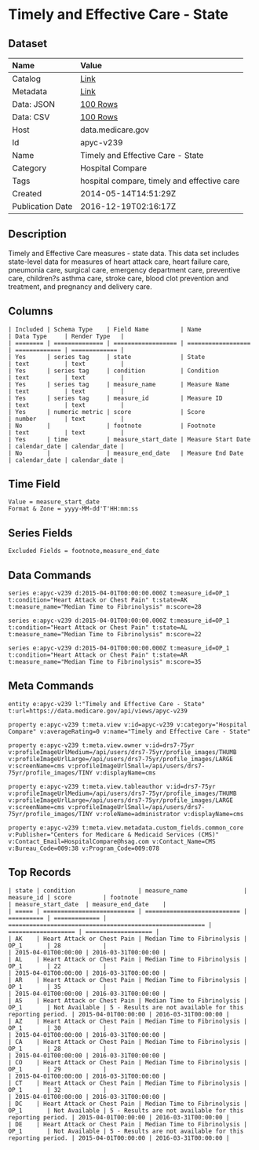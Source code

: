 # Timely and Effective Care - State

## Dataset

| Name | Value |
| :--- | :---- |
| Catalog | [Link](https://catalog.data.gov/dataset/timely-and-effective-care-state-c68cc) |
| Metadata | [Link](https://data.medicare.gov/api/views/apyc-v239) |
| Data: JSON | [100 Rows](https://data.medicare.gov/api/views/apyc-v239/rows.json?max_rows=100) |
| Data: CSV | [100 Rows](https://data.medicare.gov/api/views/apyc-v239/rows.csv?max_rows=100) |
| Host | data.medicare.gov |
| Id | apyc-v239 |
| Name | Timely and Effective Care - State |
| Category | Hospital Compare |
| Tags | hospital compare, timely and effective care |
| Created | 2014-05-14T14:51:29Z |
| Publication Date | 2016-12-19T02:16:17Z |

## Description

Timely and Effective Care measures - state data. This data set includes state-level data for measures of heart attack care, heart failure care, pneumonia care, surgical care, emergency department care, preventive care, children?s asthma care, stroke care, blood clot prevention and treatment, and pregnancy and delivery care.

## Columns

```ls
| Included | Schema Type    | Field Name         | Name               | Data Type     | Render Type   |
| ======== | ============== | ================== | ================== | ============= | ============= |
| Yes      | series tag     | state              | State              | text          | text          |
| Yes      | series tag     | condition          | Condition          | text          | text          |
| Yes      | series tag     | measure_name       | Measure Name       | text          | text          |
| Yes      | series tag     | measure_id         | Measure ID         | text          | text          |
| Yes      | numeric metric | score              | Score              | number        | text          |
| No       |                | footnote           | Footnote           | text          | text          |
| Yes      | time           | measure_start_date | Measure Start Date | calendar_date | calendar_date |
| No       |                | measure_end_date   | Measure End Date   | calendar_date | calendar_date |
```

## Time Field

```ls
Value = measure_start_date
Format & Zone = yyyy-MM-dd'T'HH:mm:ss
```

## Series Fields

```ls
Excluded Fields = footnote,measure_end_date
```

## Data Commands

```ls
series e:apyc-v239 d:2015-04-01T00:00:00.000Z t:measure_id=OP_1 t:condition="Heart Attack or Chest Pain" t:state=AK t:measure_name="Median Time to Fibrinolysis" m:score=28

series e:apyc-v239 d:2015-04-01T00:00:00.000Z t:measure_id=OP_1 t:condition="Heart Attack or Chest Pain" t:state=AL t:measure_name="Median Time to Fibrinolysis" m:score=22

series e:apyc-v239 d:2015-04-01T00:00:00.000Z t:measure_id=OP_1 t:condition="Heart Attack or Chest Pain" t:state=AR t:measure_name="Median Time to Fibrinolysis" m:score=35
```

## Meta Commands

```ls
entity e:apyc-v239 l:"Timely and Effective Care - State" t:url=https://data.medicare.gov/api/views/apyc-v239

property e:apyc-v239 t:meta.view v:id=apyc-v239 v:category="Hospital Compare" v:averageRating=0 v:name="Timely and Effective Care - State"

property e:apyc-v239 t:meta.view.owner v:id=drs7-75yr v:profileImageUrlMedium=/api/users/drs7-75yr/profile_images/THUMB v:profileImageUrlLarge=/api/users/drs7-75yr/profile_images/LARGE v:screenName=cms v:profileImageUrlSmall=/api/users/drs7-75yr/profile_images/TINY v:displayName=cms

property e:apyc-v239 t:meta.view.tableauthor v:id=drs7-75yr v:profileImageUrlMedium=/api/users/drs7-75yr/profile_images/THUMB v:profileImageUrlLarge=/api/users/drs7-75yr/profile_images/LARGE v:screenName=cms v:profileImageUrlSmall=/api/users/drs7-75yr/profile_images/TINY v:roleName=administrator v:displayName=cms

property e:apyc-v239 t:meta.view.metadata.custom_fields.common_core v:Publisher="Centers for Medicare & Medicaid Services (CMS)" v:Contact_Email=HospitalCompare@hsag.com v:Contact_Name=CMS v:Bureau_Code=009:38 v:Program_Code=009:078
```

## Top Records

```ls
| state | condition                  | measure_name                | measure_id | score         | footnote                                                 | measure_start_date  | measure_end_date    | 
| ===== | ========================== | =========================== | ========== | ============= | ======================================================== | =================== | =================== | 
| AK    | Heart Attack or Chest Pain | Median Time to Fibrinolysis | OP_1       | 28            |                                                          | 2015-04-01T00:00:00 | 2016-03-31T00:00:00 | 
| AL    | Heart Attack or Chest Pain | Median Time to Fibrinolysis | OP_1       | 22            |                                                          | 2015-04-01T00:00:00 | 2016-03-31T00:00:00 | 
| AR    | Heart Attack or Chest Pain | Median Time to Fibrinolysis | OP_1       | 35            |                                                          | 2015-04-01T00:00:00 | 2016-03-31T00:00:00 | 
| AS    | Heart Attack or Chest Pain | Median Time to Fibrinolysis | OP_1       | Not Available | 5 - Results are not available for this reporting period. | 2015-04-01T00:00:00 | 2016-03-31T00:00:00 | 
| AZ    | Heart Attack or Chest Pain | Median Time to Fibrinolysis | OP_1       | 30            |                                                          | 2015-04-01T00:00:00 | 2016-03-31T00:00:00 | 
| CA    | Heart Attack or Chest Pain | Median Time to Fibrinolysis | OP_1       | 28            |                                                          | 2015-04-01T00:00:00 | 2016-03-31T00:00:00 | 
| CO    | Heart Attack or Chest Pain | Median Time to Fibrinolysis | OP_1       | 29            |                                                          | 2015-04-01T00:00:00 | 2016-03-31T00:00:00 | 
| CT    | Heart Attack or Chest Pain | Median Time to Fibrinolysis | OP_1       | 32            |                                                          | 2015-04-01T00:00:00 | 2016-03-31T00:00:00 | 
| DC    | Heart Attack or Chest Pain | Median Time to Fibrinolysis | OP_1       | Not Available | 5 - Results are not available for this reporting period. | 2015-04-01T00:00:00 | 2016-03-31T00:00:00 | 
| DE    | Heart Attack or Chest Pain | Median Time to Fibrinolysis | OP_1       | Not Available | 5 - Results are not available for this reporting period. | 2015-04-01T00:00:00 | 2016-03-31T00:00:00 | 
```